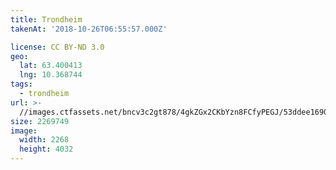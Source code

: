 ```yaml
---
title: Trondheim
takenAt: '2018-10-26T06:55:57.000Z'

license: CC BY-ND 3.0
geo:
  lat: 63.400413
  lng: 10.368744
tags:
  - trondheim
url: >-
  //images.ctfassets.net/bncv3c2gt878/4gkZGx2CKbYzn8FCfyPEGJ/53ddee169010995ba81ff05c9a471240/trondheim_45629521172_o
size: 2269749
image:
  width: 2268
  height: 4032
---
```

